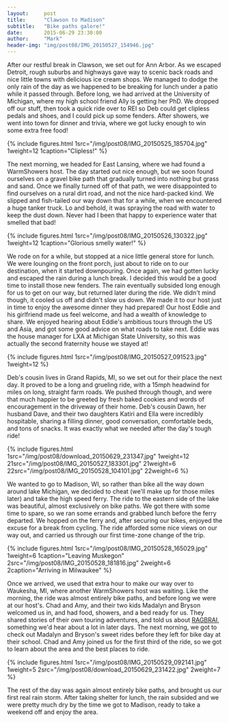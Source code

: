 ```yaml
---
layout:     post
title:      "Clawson to Madison"
subtitle:   "Bike paths galore!"
date:       2015-06-29 23:30:00
author:     "Mark"
header-img: "img/post08/IMG_20150527_154946.jpg"
---
```


After our restful break in Clawson, we set out for Ann Arbor. As we escaped Detroit, rough suburbs and highways gave way to scenic back roads and nice little towns with delicious ice cream shops. We managed to dodge the only rain of the day as we happened to be breaking for lunch under a patio while it passed through. Before long, we had arrived at the University of Michigan, where my high school friend Ally is getting her PhD. We dropped off our stuff, then took a quick ride over to REI so Deb could get clipless pedals and shoes, and I could pick up some fenders. After showers, we went into town for dinner and trivia, where we got lucky enough to win some extra free food!

{% include figures.html 1src="/img/post08/IMG_20150525_185704.jpg" 1weight=12 1caption="Clipless!" %}

The next morning, we headed for East Lansing, where we had found a WarmShowers host. The day started out nice enough, but we soon found ourselves on a gravel bike path that gradually turned into nothing but grass and sand. Once we finally turned off of that path, we were disappointed to find ourselves on a rural dirt road, and not the nice hard-packed kind. We slipped and fish-tailed our way down that for a while, when we encountered a huge tanker truck. Lo and behold, it was spraying the road with water to keep the dust down. Never had I been that happy to experience water that smelled that bad!

{% include figures.html 1src="/img/post08/IMG_20150526_130322.jpg" 1weight=12 1caption="Glorious smelly water!" %}

We rode on for a while, but stopped at a nice little general store for lunch. We were lounging on the front porch, just about to ride on to our destination, when it started downpouring. Once again, we had gotten lucky and escaped the rain during a lunch break. I decided this would be a good time to install those new fenders. The rain eventually subsided long enough for us to get on our way, but returned later during the ride. We didn't mind though, it cooled us off and didn't slow us down. We made it to our host just in time to enjoy the awesome dinner they had prepared! Our host Eddie and his girlfriend made us feel welcome, and had a wealth of knowledge to share. We enjoyed hearing about Eddie's ambitious tours through the US and Asia, and got some good advice on what roads to take next. Eddie was the house manager for LXA at Michigan State University, so this was actually the second fraternity house we stayed at!

{% include figures.html 1src="/img/post08/IMG_20150527_091523.jpg" 1weight=12 %}

Deb's cousin lives in Grand Rapids, MI, so we set out for their place the next day. It proved to be a long and grueling ride, with a 15mph headwind for miles on long, straight farm roads. We pushed through though, and were that much happier to be greeted by fresh baked cookies and words of encouragement in the driveway of their home. Deb's cousin Dawn, her husband Dave, and their two daughters Katiri and Ella were incredibly hospitable, sharing a filling dinner, good conversation, comfortable beds, and tons of snacks. It was exactly what we needed after the day's tough ride!

{% include figures.html 1src="/img/post08/download_20150629_231347.jpg" 1weight=12 21src="/img/post08/IMG_20150527_183301.jpg" 21weight=6 22src="/img/post08/IMG_20150528_104101.jpg" 22weight=6 %}

We wanted to go to Madison, WI, so rather than bike all the way down around lake Michigan, we decided to cheat (we'll make up for those miles later) and take the high speed ferry. The ride to the eastern side of the lake was beautiful, almost exclusively on bike paths. We got there with some time to spare, so we ran some errands and grabbed lunch before the ferry departed. We hopped on the ferry and, after securing our bikes, enjoyed the excuse for a break from cycling. The ride afforded some nice views on our way out, and carried us through our first time-zone change of the trip.

{% include figures.html 1src="/img/post08/IMG_20150528_165029.jpg" 1weight=6 1caption="Leaving Muskegon" 2src="/img/post08/IMG_20150528_181816.jpg" 2weight=6 2caption="Arriving in Milwaukee" %}

Once we arrived, we used that extra hour to make our way over to Waukesha, MI, where another WarmShowers host was waiting. Like the morning, the ride was almost entirely bike paths, and before long we were at our host's. Chad and Amy, and their two kids Madalyn and Bryson welcomed us in, and had food, showers, and a bed ready for us. They shared stories of their own touring adventures, and told us about [RAGBRAI](http://ragbrai.com), something we'd hear about a lot in later days. The next morning, we got to check out Madalyn and Bryson's sweet rides before they left for bike day at their school. Chad and Amy joined us for the first third of the ride, so we got to learn about the area and the best places to ride.

{% include figures.html 1src="/img/post08/IMG_20150529_092141.jpg" 1weight=5 2src="/img/post08/download_20150629_231422.jpg" 2weight=7 %}

The rest of the day was again almost entirely bike paths, and brought us our first real rain storm. After taking shelter for lunch, the rain subsided and we were pretty much dry by the time we got to Madison, ready to take a weekend off and enjoy the area.

